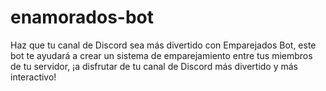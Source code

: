 # enamorados-bot
Haz que tu canal de Discord sea más divertido con Emparejados Bot, este bot te ayudará a crear un sistema de emparejamiento entre tus miembros de tu servidor, ¡a disfrutar de tu canal de Discord más divertido y más interactivo!
